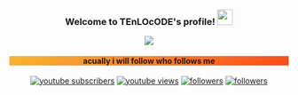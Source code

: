 <h3 align="center">
  Welcome to TEnLOcODE's profile!
  <img src="https://media.giphy.com/media/hvRJCLFzcasrR4ia7z/giphy.gif" width="28">
</h3>

<!-- Typing SVG by DenverCoder1 - https://github.com/DenverCoder1/readme-typing-svg -->
<p align="center">
  <a href="https://github.com/DenverCoder1/readme-typing-svg"><img src="https://readme-typing-svg.herokuapp.com?color=DE2C57&lines=TEnLOcRAFT+on+YouTube;Python+and+Web+developer.+;%2B3+years+of+coding+experience;I+share+some+cool+stuff+on+YouTube&center=true&width=380&height=45"></a>
</p>
<h4 style="text-align: center; background: -webkit-linear-gradient(120deg, #fc4a1a, #f7b733);">acually i will follow who follows me</h4>
<!-- Badges template - https://github.com/badges/shields -->
<!-- YouTube Stats - https://github.com/DenverCoder1/github-readme-youtube-stats -->
<!-- View counter - https://github.com/DenverCoder1/Simple-View-Counter -->
<p align="center">
  <a href="https://www.youtube.com/channel/UC5JlQQ9yH2Q2tX1QKeaw5eg?sub_confirmation=1">
    <img alt="youtube subscribers" title="Subscribe to my YouTube channel" src="https://img.shields.io/youtube/channel/subscribers/UC5JlQQ9yH2Q2tX1QKeaw5eg?color=%23E05D44&label=SUBSCRIBE&logo=youtube&style=for-the-badge&labelColor=CE4630"/></a> 
  <a href="https://www.youtube.com/channel/UC5JlQQ9yH2Q2tX1QKeaw5eg">
    <img alt="youtube views" title="YouTube views" src="https://img.shields.io/youtube/channel/views/UC5JlQQ9yH2Q2tX1QKeaw5eg?color=%23E1AD0E&logo=youtube&style=for-the-badge&labelColor=C79600"/></a> 
  <a href="https://discord.gg/gmtqE4ScJB">
    <img alt="followers" title="Join Discord" src="https://img.shields.io/badge/Discord-7289DA?style=for-the-badge&logo=discord&logoColor=white"/></a>
  <a href="https://github.com/TEnLOcODE">
    <img alt="followers" title="Follow me on Github" src="https://img.shields.io/github/followers/TEnLOcODE?color=236ad3&labelColor=1155ba&style=for-the-badge&logo=github&label=Follow"/></a>
</p>
